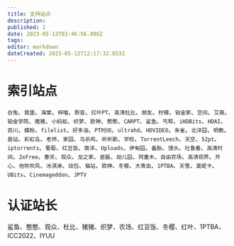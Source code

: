 ```yaml
---
title: 支持站点
description: 
published: 1
date: 2023-05-13T03:46:56.896Z
tags: 
editor: markdown
dateCreated: 2023-05-12T12:17:32.653Z
---
```


# 索引站点
`白兔`、`我堡`、`海棠`、`梓喵`、`聆音`、`红叶PT`、`高清杜比`、`朋友`、`柠檬`、`铂金家`、`空间`、`艾薇`、`铂金学院`、`猪猪`、`小蚂蚁`、`织梦`、`欧神`、`憨憨`、`CARPT`、`鲨鱼`、`丐帮`、`iHDBits`、`HDAI`、`百川`、`蝶粉`、`filelist`、`好多油`、`PT时间`、`ultrahd`、`HDVIDEO`、`朱雀`、`北洋园`、`明教`、`兽站`、`彩虹岛`、`老师`、`家园`、`马杀鸡`、`听听歌`、`学校`、`TorrentLeech`、`天空`、`52pt`、`iptorrents`、`葡萄`、`红豆饭`、`南洋`、`Uploads`、`伊甸园`、`备胎`、`馒头`、`吐鲁番`、`高清时间`、`2xFree`、`春天`、`观众`、`龙之家`、`瓷器`、`幼儿园`、`阿童木`、`自由农场`、`高清视界`、`开心`、`他吹吹风`、`冰淇淋`、`烧包`、`猫站`、`欧神`、`冬樱`、`大青虫`、`1PTBA`、`天雪`、`莫妮卡`、`UBits`、`Cinemageddon`、`JPTV`

# 认证站长
鲨鱼、憨憨、观众、杜比、猪猪、织梦、农场、红豆饭、冬樱、红叶、1PTBA、ICC2022、IYUU